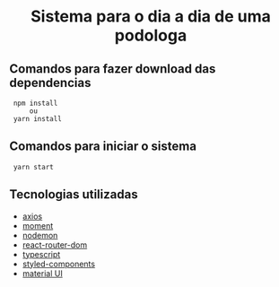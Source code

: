 <h1 align="center">
Sistema para o dia a dia de uma podologa
</h1>

## Comandos para fazer download das dependencias

     npm install 
         ou 
     yarn install

## Comandos para iniciar o sistema

     yarn start

## Tecnologias utilizadas
- [axios](https://www.npmjs.com/package/axios)
- [moment](https://www.npmjs.com/package/moment)
- [nodemon](https://www.npmjs.com/package/nodemon)
- [react-router-dom](https://www.npmjs.com/package/react-router-dom)
- [typescript](https://www.npmjs.com/package/typescript)
- [styled-components](https://www.npmjs.com/package/styled-components)
- [material UI](https://material-ui.com/pt/getting-started/installation/)
